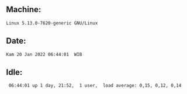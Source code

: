 ## Machine:
```
Linux 5.13.0-7620-generic GNU/Linux
```
## Date:
```
Kam 20 Jan 2022 06:44:01  WIB
```
## Idle:
```
 06:44:01 up 1 day, 21:52,  1 user,  load average: 0,15, 0,12, 0,14
```
